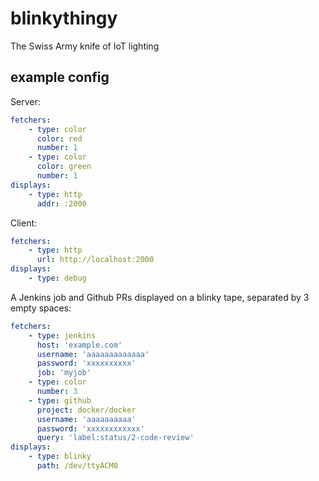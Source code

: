 # blinkythingy

The Swiss Army knife of IoT lighting

## example config

Server:

```yaml
fetchers:
    - type: color
      color: red
      number: 1
    - type: color
      color: green
      number: 1
displays:
    - type: http
      addr: :2000
```

Client:

```yaml
fetchers:
    - type: http
      url: http://localhost:2000
displays:
    - type: debug
```

A Jenkins job and Github PRs displayed on a blinky tape, separated by 3 empty spaces:

```yaml
fetchers:
    - type: jenkins
      host: 'example.com'
      username: 'aaaaaaaaaaaaa'
      password: 'xxxxxxxxxx'
      job: 'myjob'
    - type: color
      number: 3
    - type: github
      project: docker/docker
      username: 'aaaaaaaaaa'
      password: 'xxxxxxxxxxxx'
      query: 'label:status/2-code-review'
displays:
    - type: blinky
      path: /dev/ttyACM0
```

